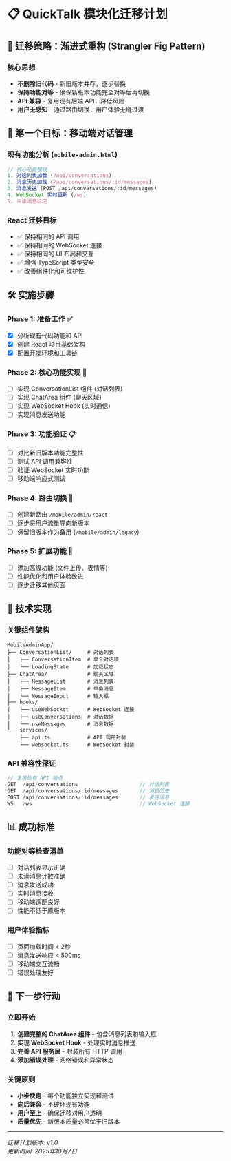# 📋 QuickTalk 模块化迁移计划

## 🎯 迁移策略：渐进式重构 (Strangler Fig Pattern)

### 核心思想
- **不删除旧代码** - 新旧版本并存，逐步替换
- **保持功能对等** - 确保新版本功能完全对等后再切换
- **API 兼容** - 复用现有后端 API，降低风险
- **用户无感知** - 通过路由切换，用户体验无缝过渡

## 📱 第一个目标：移动端对话管理

### 现有功能分析 (`mobile-admin.html`)
```javascript
// 核心功能模块
1. 对话列表加载 (/api/conversations)
2. 消息历史加载 (/api/conversations/:id/messages)  
3. 消息发送 (POST /api/conversations/:id/messages)
4. WebSocket 实时更新 (/ws)
5. 未读消息标记
```

### React 迁移目标
- ✅ 保持相同的 API 调用
- ✅ 保持相同的 WebSocket 连接
- ✅ 保持相同的 UI 布局和交互
- ✅ 增强 TypeScript 类型安全
- ✅ 改善组件化和可维护性

## 🛠️ 实施步骤

### Phase 1: 准备工作 ✅
- [x] 分析现有代码功能和 API
- [x] 创建 React 项目基础架构
- [x] 配置开发环境和工具链

### Phase 2: 核心功能实现 🚧
- [ ] 实现 ConversationList 组件 (对话列表)
- [ ] 实现 ChatArea 组件 (聊天区域)
- [ ] 实现 WebSocket Hook (实时通信)
- [ ] 实现消息发送功能

### Phase 3: 功能验证 📋
- [ ] 对比新旧版本功能完整性
- [ ] 测试 API 调用兼容性
- [ ] 验证 WebSocket 实时功能
- [ ] 移动端响应式测试

### Phase 4: 路由切换 🔄
- [ ] 创建新路由 `/mobile/admin/react`
- [ ] 逐步将用户流量导向新版本
- [ ] 保留旧版本作为备用 (`/mobile/admin/legacy`)

### Phase 5: 扩展功能 🚀
- [ ] 添加高级功能 (文件上传、表情等)
- [ ] 性能优化和用户体验改进
- [ ] 逐步迁移其他页面

## 🔧 技术实现

### 关键组件架构
```
MobileAdminApp/
├── ConversationList/     # 对话列表
│   ├── ConversationItem  # 单个对话项
│   └── LoadingState      # 加载状态
├── ChatArea/             # 聊天区域
│   ├── MessageList       # 消息列表
│   ├── MessageItem       # 单条消息
│   └── MessageInput      # 输入框
├── hooks/
│   ├── useWebSocket      # WebSocket 连接
│   ├── useConversations  # 对话数据
│   └── useMessages       # 消息数据
└── services/
    ├── api.ts            # API 调用封装
    └── websocket.ts      # WebSocket 封装
```

### API 兼容性保证
```typescript
// 复用现有 API 端点
GET  /api/conversations                    // 对话列表
GET  /api/conversations/:id/messages       // 消息历史  
POST /api/conversations/:id/messages       // 发送消息
WS   /ws                                   // WebSocket 连接
```

## 📊 成功标准

### 功能对等检查清单
- [ ] 对话列表显示正确
- [ ] 未读消息计数准确
- [ ] 消息发送成功
- [ ] 实时消息接收
- [ ] 移动端适配良好
- [ ] 性能不低于原版本

### 用户体验指标
- [ ] 页面加载时间 < 2秒
- [ ] 消息发送响应 < 500ms
- [ ] 移动端交互流畅
- [ ] 错误处理友好

## 🎯 下一步行动

### 立即开始
1. **创建完整的 ChatArea 组件** - 包含消息列表和输入框
2. **实现 WebSocket Hook** - 处理实时消息推送
3. **完善 API 服务层** - 封装所有 HTTP 调用
4. **添加错误处理** - 网络错误和异常状态

### 关键原则
- **小步快跑** - 每个功能独立实现和测试
- **向后兼容** - 不破坏现有功能
- **用户至上** - 确保迁移对用户透明
- **质量优先** - 新版本质量必须优于旧版本

---
*迁移计划版本: v1.0*  
*更新时间: 2025年10月7日*